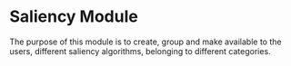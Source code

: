 # Saliency Module

The purpose of this module is to create, group and make available to the users, different saliency algorithms, belonging to different categories.

